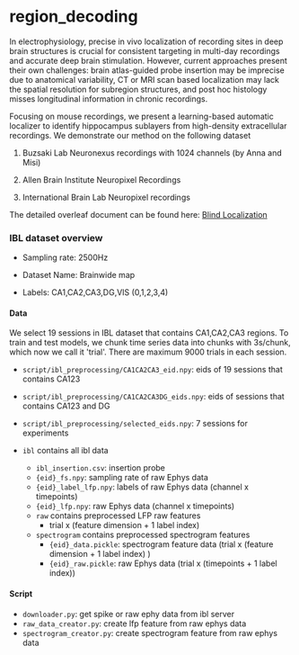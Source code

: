 # region_decoding

In electrophysiology, precise in vivo localization of recording sites in deep brain structures is crucial for consistent targeting in multi-day recordings and accurate deep brain stimulation. However, current approaches present their own challenges: brain atlas-guided probe insertion may be imprecise due to anatomical variability, CT or MRI scan based localization may lack the spatial resolution for subregion structures, and post hoc histology misses longitudinal information in chronic recordings. 

Focusing on mouse recordings, we present a learning-based automatic localizer to identify hippocampus sublayers from high-density extracellular recordings. We demonstrate our method on the following dataset

1. Buzsaki Lab Neuronexus recordings with 1024 channels (by Anna and Misi)

2. Allen Brain Institute Neuropixel Recordings

3. International Brain Lab Neuropixel recordings

The detailed overleaf document can be found here: [Blind Localization](https://www.overleaf.com/project/64fa265a8351c9f6ab9e88c7)



### IBL dataset overview
* Sampling rate: 2500Hz

* Dataset Name: Brainwide map

* Labels: CA1,CA2,CA3,DG,VIS (0,1,2,3,4)

#### Data
We select 19 sessions in IBL dataset that contains CA1,CA2,CA3 regions. To train and test models, we chunk time series data into chunks with 3s/chunk, which now we call it 'trial'. There are maximum 9000 trials in each session. 

* `script/ibl_preprocessing/CA1CA2CA3_eid.npy`: eids of 19 sessions that contains CA123

* `script/ibl_preprocessing/CA1CA2CA3DG_eids.npy`: eids of sessions that contains CA123 and DG

* `script/ibl_preprocessing/selected_eids.npy`: 7 sessions for experiments

* `ibl` contains all ibl data
    * `ibl_insertion.csv`: insertion probe 
    * `{eid}_fs.npy`: sampling rate of raw Ephys data
    * `{eid}_label_lfp.npy`: labels of raw Ephys data (channel x timepoints) 
    * `{eid}_lfp.npy`: raw Ephys data (channel x timepoints)
    * `raw` contains preprocessed LFP raw features
        * trial x (feature dimension + 1 label index)
    * `spectrogram` contains preprocessed spectrogram features
        * `{eid}_data.pickle`: spectrogram feature data (trial x (feature dimension + 1 label index) )
        * `{eid}_raw.pickle`: raw Ephys data (trial x (timepoints + 1 label index))

#### Script
* `downloader.py`: get spike or raw ephy data from ibl server
* `raw_data_creator.py`: create lfp feature from raw ephys data
* `spectrogram_creator.py`: create spectrogram feature from raw ephys data